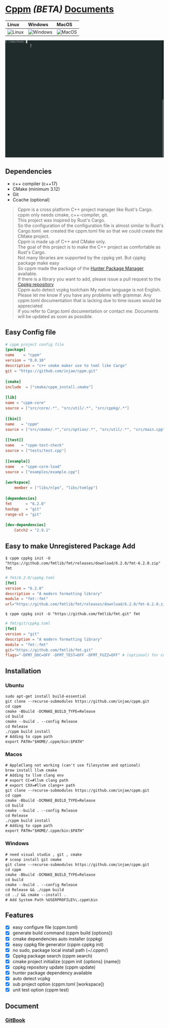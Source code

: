 
[Cppm](https://injae.github.io/cppm/) ***(BETA)*** [Documents](https://injae.github.io/cppm/)
========
|Linux|Windows|MacOS|
|:----|:------|:----|
![Linux](https://github.com/injae/cppm/workflows/Linux/badge.svg) | ![Windows](https://github.com/injae/cppm/workflows/Windows/badge.svg) | ![MacOS](https://github.com/injae/cppm/workflows/MacOS/badge.svg) |

![](cppm_demo.gif)

## Dependencies
- c++ compiler (c++17)
- CMake (minimum 3.12)
- Git
- Ccache (optional)

> Cppm is a cross platform C++ project manager like Rust's Cargo.   
> cppm only needs cmake, c++-compiler, git.  
> This project was inspired by Rust's Cargo.  
> So the configuration of the configuration file is almost similar to Rust's Cargo.toml.
> we created the cppm.toml file so that we could create the CMake project.   
> Cppm is made up of C++ and CMake only.   
> The goal of this project is to make the C++ project as comfortable as Rust's Cargo.  
> Not many libraries are supported by the cppkg yet. But cppkg package make easy  
> So cppm made the package of the [Hunter Package Manager](https://github.com/ruslo/hunter) available.   
> If there is a library you want to add, please issue a pull request to the [Cppkg repository](https://github.com/injae/cppkg)  
> Cppm auto detect vcpkg toolchain
> My native language is not English. Please let me know if you have any problems with grammar.
> Any cppm.toml documentation that is lacking due to time issues would be appreciated   
> if you refer to Cargo.toml documentation or contact me. Documents will be updated as soon as possible.  

## Easy Config file
```toml
# cppm project config file
[package]
name    = "cppm"
version = "0.0.10"
description = "c++ cmake maker use to toml like Cargo"
git = "https://github.com/injae/cppm.git"

[cmake]
include  = ["cmake/cppm_install.cmake"]

[lib]
name = "cppm-core"
source = ["src/core/.*", "src/util/.*", "src/cppkg/.*"]

[[bin]]
name   = "cppm"
source = ["src/cmake/.*","src/option/.*", "src/util/.*", "src/main.cpp"]

[[test]]
name   = "cppm-test-check"
source = ["tests/test.cpp"]

[[example]]
name   = "cppm-core-load"
source = ["examples/example.cpp"]

[workspace]
    member = ["libs/nlpo", "libs/tomlpp"]

[dependencies]
fmt      = "6.2.0"
hashpp   = "git"
range-v3 = "git"

[dev-dependencies]
    Catch2 = "2.9.1"
```

## Easy to make Unregistered Package Add
```console
$ cppm cppkg init -U "https://github.com/fmtlib/fmt/releases/download/6.2.0/fmt-6.2.0.zip" fmt
```
```toml
# fmt/6.2.0/cppkg.toml
[fmt]
version = "6.2.0"
description = "A modern formatting library"
module = "fmt::fmt"
url="https://github.com/fmtlib/fmt/releases/download/6.2.0/fmt-6.2.0.zip"
```

```console
$ cppm cppkg init -U "https://github.com/fmtlib/fmt.git" fmt
```
```toml
# fmt/git/cppkg.toml
[fmt]
version = "git"
description = "A modern formatting library"
module = "fmt::fmt"
git="https://github.com/fmtlib/fmt.git"
flags="-DFMT_DOC=OFF -DFMT_TEST=OFF -DFMT_FUZZ=OFF" # (optional) for cmake build fast flags
```

## Installation
### Ubuntu
```console
sudo apt-get install build-essential
git clone --recurse-submodules https://github.com/injae/cppm.git
cd cppm
cmake -Bbuild -DCMAKE_BUILD_TYPE=Release
cd build
cmake --build . --config Release
cd Release
./cppm build install
# Adding to cppm path
export PATH="$HOME/.cppm/bin:$PATH"
```


### Macos
```console
# AppleClang not working (can't use filesystem and optional)
brew install llvm cmake
# Adding to llvm clang env
# export CC=#llvm clang path
# export CXX=#llvm clang++ path 
git clone --recurse-submodules https://github.com/injae/cppm.git
cd cppm
cmake -Bbuild -DCMAKE_BUILD_TYPE=Release
cd build
cmake --build . --config Release
cd Release
./cppm build install
# Adding to cppm path
export PATH="$HOME/.cppm/bin:$PATH"
```
### Windows
```console
# need visual studio , git , cmake
# scoop install git cmake
git clone --recurse-submodules https://github.com/injae/cppm.git
cd cppm
cmake -Bbuild -DCMAKE_BUILD_TYPE=Release
cd build
cmake --build . --config Release
cd Release && ./cppm build
cd ../ && cmake --install .
# Add System Path %USERPROFILE%\.cppm\bin
```

## Features
- [x] easy configure file (cppm.toml)
- [x] generate build command (cppm build {options})
- [x] cmake dependencies auto installer (cppkg)
- [x] easy cppkg file generator (cppm cppkg init)
- [x] no sudo, package local install path (~/.cppm/)
- [x] Cppkg package search (cppm search)
- [x] cmake project initialize (cppm init {options} {name})
- [x] cppkg repository update (cppm update)
- [x] hunter package dependency available 
- [x] auto detect vcpkg 
- [x] sub project option (cppm.toml [workspace])
- [x] unit test option (cppm test)

## Document
### [GitBook](https://injae.github.io/cppm/)
